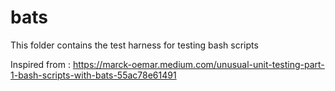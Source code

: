 # bats

This folder contains the test harness for testing bash scripts

Inspired from : <https://marck-oemar.medium.com/unusual-unit-testing-part-1-bash-scripts-with-bats-55ac78e61491>
